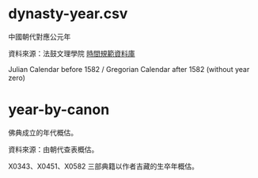 # dynasty-year.csv

中國朝代對應公元年

資料來源：法鼓文理學院 [時間規範資料庫](http://authority.dila.edu.tw/time/) 

Julian Calendar before 1582 / Gregorian Calendar after 1582 (without year zero)

# year-by-canon

佛典成立的年代概估。

資料來源：由朝代查表概估。

X0343、X0451、X0582 三部典籍以作者吉藏的生卒年概估。